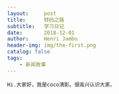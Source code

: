 ```yaml
---
layout:     post
title:      转码之路
subtitle:   学习日记
date:       2018-12-01
author:     Henri Jambo
header-img: img/the-first.png
catalog: false
tags:
    - 新闻故事
---
```



    Hi.大家好，我是coco清影。很高兴认识大家。
